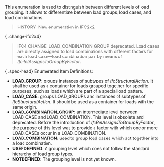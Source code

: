 ﻿This enumeration is used to distinguish between different levels of load grouping. It allows to differentiate between load groups, load cases, and load combinations.

> HISTORY&nbsp; New enumeration in IFC2x2.

{ .change-ifc2x4}
> IFC4 CHANGE&nbsp; LOAD_COMBINATION_GROUP deprecated. Load cases are directly assigned to load combinations with different factors for each load case&mdash;load combination pair by means of _IfcRelAssignsToGroupByFactor_.

{ .spec-head}
Enumerated Item Definitions:

* **LOAD_GROUP**: groups instances of subtypes of _IfcStructuralAction_. It shall be used as a container for loads grouped together for specific purposes, such as loads which are part of a special load pattern.
* **LOAD_CASE**: groups LOAD_GROUPs and instances of subtypes of _IfcStructuralAction_. It should be used as a container for loads with the same origin.
* **LOAD_COMBINATION_GROUP**: an intermediate level between LOAD_CASE and LOAD_COMBINATION. This level is obsolete and deprecated. Before the introduction of _IfcRelAssignsToGroupByFactor_, the purpose of this level was to provide a factor with which one or more LOAD_CASEs occur in a LOAD_COMBINATION. 
* **LOAD_COMBINATION**: used to group load cases which act together into a load combination.
* **USERDEFINED**: A grouping level which does not follow the standard hierarchy of load group types.
* **NOTDEFINED**: The grouping level is not yet known.